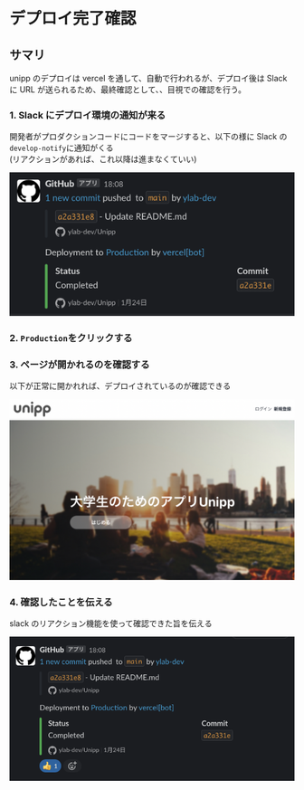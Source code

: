 # デプロイ完了確認

## サマリ

unipp のデプロイは vercel を通して、自動で行われるが、デプロイ後は Slack に URL が送られるため、最終確認として、、目視での確認を行う。

### 1. Slack にデプロイ環境の通知が来る

開発者がプロダクションコードにコードをマージすると、以下の様に Slack の`develop-notify`に通知がくる  
(リアクションがあれば、これ以降は進まなくていい)

![](../assets/develop-notify.png)

### 2. `Production`をクリックする

### 3. ページが開かれるのを確認する

以下が正常に開かれれば、デプロイされているのが確認できる

![](../assets/unipp-top.png)

### 4. 確認したことを伝える

slack のリアクション機能を使って確認できた旨を伝える

![](../assets/check.png)

